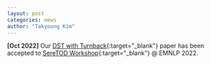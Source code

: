 ```yaml
---
layout: post
categories: news
author: "Takyoung Kim"
---
```


<strong style="font-weight:600">[Oct 2022]</strong> Our [DST with Turnback](https://arxiv.org/abs/2108.12637){:target="_blank"} paper has been accepted to [SereTOD Workshop](http://seretod.org/){:target="_blank"} @ EMNLP 2022.